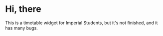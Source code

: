 # Hi, there

This is a timetable widget for Imperial Students, but it's not finished, and it has many bugs.
